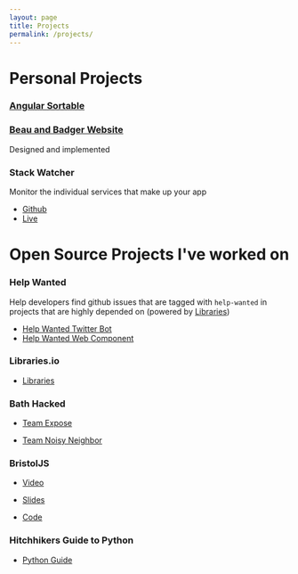 ```yaml
---
layout: page
title: Projects
permalink: /projects/
---
```


# Personal Projects

### [Angular Sortable](https://github.com/SortableJS/angular-legacy-sortablejs)


### [Beau and Badger Website](http://www.beauandbadger.co.uk/)
Designed and implemented


### Stack Watcher
Monitor the individual services that make up your app

* [Github](https://github.com/royka/stack-watcher)
* [Live](https://rocky-earth-51620.herokuapp.com)


# Open Source Projects I've worked on

### Help Wanted
Help developers find github issues that are tagged with `help-wanted` in projects
that are highly depended on (powered by [Libraries](https://github.com/librariesio/libraries.io))

* [Help Wanted Twitter Bot](https://github.com/royka/help_wanted)
* [Help Wanted Web Component](https://github.com/royka/help-wanted-gh-issues)


### Libraries.io

* [Libraries](https://github.com/librariesio/libraries.io)


### Bath Hacked

* [Team Expose](http://www.bathhacked.org/projects/team-expose-hacked21)

* [Team Noisy Neighbor](http://www.bathhacked.org/bath-hacked-loves-the-environment/what-did-we-build/)


### BristolJS
* [Video](https://www.youtube.com/watch?v=zYFBptgX9FY)

* [Slides](https://docs.google.com/presentation/d/1AW_VmblCufk_aRVi_NFCKV2KmUGl2kqXM2_NJ3xromU/edit)

* [Code](https://github.com/bristoljs/bristoljs)

### Hitchhikers Guide to Python

* [Python Guide](https://github.com/kennethreitz/python-guide)
